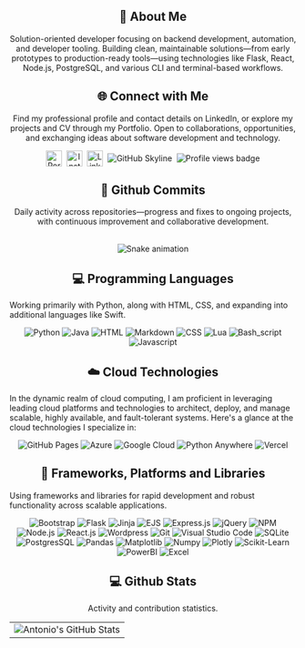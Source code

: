 <div align="center">
    <h2>🚀 About Me</h2>
    <p>Solution-oriented developer focusing on backend development, automation, and developer tooling. Building clean, maintainable solutions—from early prototypes to production-ready tools—using technologies like Flask, React, Node.js, PostgreSQL, and various CLI and terminal-based workflows.</p>
</div>

<div align="center">
    <h2 align="center" class="section-heading">🌐 Connect with Me</h2>
    <p>
        Find my professional profile and contact details on LinkedIn, or explore my projects and CV through my Portfolio. Open to collaborations, opportunities, and exchanging ideas about software development and technology.
    </p>
  <div align="center" style="display: flex; gap: 8px; justify-content: center; align-items: center; flex-wrap: wrap;">
    <a href="https://antoniorodriguez.no" style="text-decoration: none; display: flex;">
        <img src="https://img.shields.io/badge/Portfolio-%23000000.svg?style=for-the-badge&logo=firefox&logoColor=FF7139" height="28" alt="Portfolio logo" />
    </a>
    <a href="https://www.instagram.com/antonioronor/" style="text-decoration: none; display: flex;">
        <img src="https://img.shields.io/static/v1?message=Instagram&logo=instagram&label=&color=E4405F&logoColor=white&labelColor=&style=for-the-badge" height="28" alt="Instagram logo" />
    </a>
    <a href="https://www.linkedin.com/in/antonioinorge/" style="text-decoration: none; display: flex;">
        <img src="https://img.shields.io/static/v1?message=LinkedIn&logo=linkedin&label=&color=0077B5&logoColor=white&labelColor=&style=for-the-badge" height="28" alt="LinkedIn logo" />
    </a>
    <a href="https://github.com/antoniorodr" style="text-decoration: none; display: flex;">
        <img src="https://img.shields.io/badge/View%20on%20GitHub-%230077B5.svg?&style=for-the-badge&logo=github&logoColor=white" alt="GitHub Skyline" />
    </a>
    <a href="https://github.com/antoniorodr" style="text-decoration: none; display: flex;">
        <img src="https://api.visitorbadge.io/api/visitors?path=https%3A%2F%2Fgithub.com%2Fantoniorodr&label=Profile%20views&countColor=%23263759" alt="Profile views badge" />
    </a>
  </div>

</div>

<div align="center">
  <h2>🚀 Github Commits</h2>
    <p>Daily activity across repositories—progress and fixes to ongoing projects, with continuous improvement and collaborative development.</p>
<br clear="both">

<img src="https://raw.githubusercontent.com/antoniorodr/antoniorodr/output/snake.svg" alt="Snake animation" />
</div>

<h2 align="center" class="section-heading">💻 Programming Languages</h2>
<p>Working primarily with Python, along with HTML, CSS, and expanding into additional languages like Swift.</p>
<div align="center">
  <img src="https://img.shields.io/badge/python-3670A0?style=for-the-badge&logo=python&logoColor=ffdd54" alt="Python"/>
  <img src="https://img.shields.io/badge/java-%23ED8B00.svg?style=for-the-badge&logo=openjdk&logoColor=white" alt="Java"/>
  <img src="https://img.shields.io/badge/html5-%23E34F26.svg?style=for-the-badge&logo=html5&logoColor=white" alt="HTML"/>
  <img src="https://img.shields.io/badge/markdown-%23000000.svg?style=for-the-badge&logo=markdown&logoColor=white" alt="Markdown"/>
  <img src="https://img.shields.io/badge/css3-%231572B6.svg?style=for-the-badge&logo=css3&logoColor=white" alt="CSS"/>
  <img src="https://img.shields.io/badge/lua-%232C2D72.svg?style=for-the-badge&logo=lua&logoColor=white" alt="Lua"/>
  <img src="https://img.shields.io/badge/bash_script-%23121011.svg?style=for-the-badge&logo=gnu-bash&logoColor=white=" alt="Bash_script"/>
  <img src="https://img.shields.io/badge/javascript-%23323330.svg?style=for-the-badge&logo=javascript&logoColor=%23F7DF1E" alt="Javascript"/>

</div>
<h2 align="center" class="section-heading">☁️ Cloud Technologies</h2>
<p>In the dynamic realm of cloud computing, I am proficient in leveraging leading cloud platforms and technologies to architect, deploy, and manage scalable, highly available, and fault-tolerant systems. Here's a glance at the cloud technologies I specialize in:</p>
<div align="center">
  <img src="https://img.shields.io/badge/github%20pages-121013?style=for-the-badge&logo=github&logoColor=white" alt="GitHub Pages" />
  <img src="https://img.shields.io/badge/Azure-0089D6?style=for-the-badge&logo=microsoftazure&logoColor=white" alt="Azure"/>
  <img src="https://img.shields.io/badge/GoogleCloud-%234285F4.svg?style=for-the-badge&logo=google-cloud&logoColor=white" alt="Google Cloud"/>
  <img src="https://img.shields.io/badge/pythonanywhere-%232F9FD7.svg?style=for-the-badge&logo=pythonanywhere&logoColor=151515" alt="Python Anywhere"/>
  <img src="https://img.shields.io/badge/vercel-%23000000.svg?style=for-the-badge&logo=vercel&logoColor=white" alt="Vercel"/>
</div>

<h2 align="center" class="section-heading">🔧 Frameworks, Platforms and Libraries</h2>
<p>Using frameworks and libraries for rapid development and robust functionality across scalable applications.</p>
<div align="center">
  <img src="https://img.shields.io/badge/bootstrap-%238511FA.svg?style=for-the-badge&logo=bootstrap&logoColor=white" alt="Bootstrap"/>
  <img src="https://img.shields.io/badge/flask-%23000.svg?style=for-the-badge&logo=flask&logoColor=white" alt="Flask"/>
  <img src="https://img.shields.io/badge/jinja-white.svg?style=for-the-badge&logo=jinja&logoColor=black" alt="Jinja"/>
  <img src="https://img.shields.io/badge/ejs-%23B4CA65.svg?style=for-the-badge&logo=ejs&logoColor=black" alt="EJS"/>
  <img src="https://img.shields.io/badge/express.js-%23404d59.svg?style=for-the-badge&logo=express&logoColor=%2361DAFB" alt="Express.js"/>
  <img src="https://img.shields.io/badge/jquery-%230769AD.svg?style=for-the-badge&logo=jquery&logoColor=white" alt="jQuery"/>
  <img src="https://img.shields.io/badge/NPM-%23CB3837.svg?style=for-the-badge&logo=npm&logoColor=white" alt="NPM"/>
  <img src="https://img.shields.io/badge/node.js-6DA55F?style=for-the-badge&logo=node.js&logoColor=white" alt="Node.js"/>
  <img src="https://img.shields.io/badge/react-%2320232a.svg?style=for-the-badge&logo=react&logoColor=%2361DAFB" alt="React.js"/>
  <img src="https://img.shields.io/badge/WordPress-%23117AC9.svg?style=for-the-badge&logo=WordPress&logoColor=white" alt="Wordpress"/>
  <img src="https://img.shields.io/badge/Git-F05032?style=for-the-badge&logo=git&logoColor=white" alt="Git"/>
  <img src="https://img.shields.io/badge/Visual%20Studio%20Code-007ACC?style=for-the-badge&logo=visualstudiocode&logoColor=white" alt="Visual Studio Code"/>
  <img src="https://img.shields.io/badge/sqlite-%2307405e.svg?style=for-the-badge&logo=sqlite&logoColor=white" alt="SQLite"/>
  <img src="https://img.shields.io/badge/postgres-%23316192.svg?style=for-the-badge&logo=postgresql&logoColor=white" alt="PostgresSQL"/>
  <img src="https://img.shields.io/badge/pandas-%23150458.svg?style=for-the-badge&logo=pandas&logoColor=white" alt="Pandas"/>
  <img src="https://img.shields.io/badge/Matplotlib-%23ffffff.svg?style=for-the-badge&logo=Matplotlib&logoColor=black" alt="Matplotlib"/>
  <img src="https://img.shields.io/badge/numpy-%23013243.svg?style=for-the-badge&logo=numpy&logoColor=white" alt="Numpy"/>
  <img src="https://img.shields.io/badge/Plotly-%233F4F75.svg?style=for-the-badge&logo=plotly&logoColor=white" alt="Plotly"/>
  <img src="https://img.shields.io/badge/scikit--learn-%23F7931E.svg?style=for-the-badge&logo=scikit-learn&logoColor=white" alt="Scikit-Learn"/>
  <img src="https://img.shields.io/badge/power_bi-F2C811?style=for-the-badge&logo=powerbi&logoColor=black" alt="PowerBI"/>
  <img src="https://img.shields.io/badge/Microsoft_Excel-217346?style=for-the-badge&logo=microsoft-excel&logoColor=white" alt="Excel"/>
</div>

<div align="center">
<h2 align="center" class="section-heading"> 💻 Github Stats</h2>
<p>Activity and contribution statistics.</p>
 <table align="center" width="100%" height="100%" >
    <tr>
       <td><img style="border: none;" src="https://github-profile-summary-cards.vercel.app/api/cards/profile-details?username=antoniorodr&theme=github_dark" alt="Antonio's GitHub Stats"/></td>
       <!-- <td><a href="https://git.io/streak-stats"><img src="https://streak-stats.demolab.com?user=antoniorodr&theme=github-dark&hide_border=true" alt="GitHub Streak" /></a></td> -->
    </tr>
 </table>

 <table align="center" width="100%" height="100%" >
    <tr>
        <td><img style="border: none;" src="https://github-profile-summary-cards.vercel.app/api/cards/stats?username=antoniorodr&theme=github_dark" alt="Antonio's GitHub Stats"/></td>
        <td><img style="border: none;" src="https://github-profile-summary-cards.vercel.app/api/cards/productive-time?username=antoniorodr&theme=github_dark&utcOffset=1" alt="Antonio's GitHub Stats"/>
        <td><img style="border: none;" src="https://github-profile-summary-cards.vercel.app/api/cards/repos-per-language?username=antoniorodr&theme=github_dark" alt="Antonio's GitHub Stats"/></td>
        <td><img style="border: none;" src="https://github-profile-summary-cards.vercel.app/api/cards/most-commit-language?username=antoniorodr&theme=github_dark" alt="Antonio's GitHub Stats"/></td>
    </tr>
 </table>
</div>
